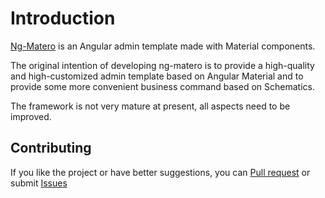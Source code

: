 # Introduction

[Ng-Matero](https://github.com/ng-matero/ng-matero) is an Angular admin template made with Material components.

The original intention of developing ng-matero is to provide a high-quality and high-customized admin template based on Angular Material and to provide some more convenient business command based on Schematics.

The framework is not very mature at present, all aspects need to be improved.

## Contributing

If you like the project or have better suggestions, you can [Pull request](https://github.com/ng-matero/ng-matero/pulls) or submit [Issues](https://github.com/ng-matero/ng-matero/issues)

